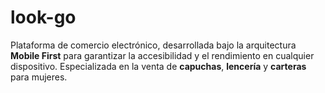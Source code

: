 # look-go
Plataforma de comercio electrónico, desarrollada bajo la arquitectura **Mobile First** para garantizar la accesibilidad y el rendimiento en cualquier dispositivo. Especializada en la venta de **capuchas**, **lencería** y **carteras** para mujeres.
